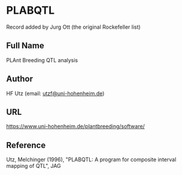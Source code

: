 # PLABQTL
Record added by Jurg Ott (the original Rockefeller list)

## Full Name
PLAnt Breeding QTL analysis

## Author
HF Utz (email: utzf@uni-hohenheim.de)

## URL
https://www.uni-hohenheim.de/plantbreeding/software/

## Reference
Utz, Melchinger (1996), "PLABQTL: A program for composite interval mapping of QTL", JAG